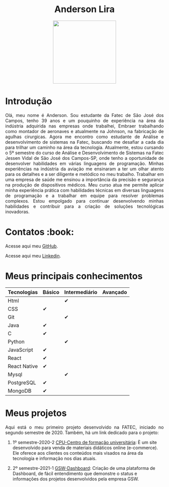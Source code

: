 <h1 align="center"> Anderson Lira </h1>
<div align="center">
<img src="https://user-images.githubusercontent.com/72878812/230811691-e1c37396-afbb-4fe6-a23f-db4946c701e1.jpeg" width="200px"/>

<h1 align="left"> Introdução </h1>
<p align="justify">Olá, meu nome é Anderson. Sou estudante da Fatec de São José dos Campos, tenho 39 anos e um pouquinho de experiência na área da indústria adquirida nas empresas onde trabalhei, Embraer trabalhando como montador de aeronaves e atualmente na Johnson, na fabricação de agulhas cirurgicas. Agora me encontro como estudante de Análise e desenvolvimento de sistemas na Fatec, buscando me desafiar a cada dia para trilhar um caminho na área da tecnologia.
Atualmente, estou cursando o 5º semestre do curso de Análise e Desenvolvimento de Sistemas na Fatec Jessen Vidal de São José dos Campos-SP, onde tenho a oportunidade de desenvolver habilidades em várias linguagens de programação. Minhas experiências na indústria da aviação me ensinaram a ter um olhar atento para os detalhes e a ser diligente e metódico no meu trabalho. Trabalhar em uma empresa de saúde me ensinou a importância da precisão e segurança na produção de dispositivos médicos.
Meu curso atua me permite aplicar minha experiência prática com habilidades técnicas em diversas linguagens de programação e a trabalhar em equipe para resolver problemas complexos. Estou empolgado para continuar desenvolvendo minhas habilidades e contribuir para a criação de soluções tecnológicas inovadoras.</p>
</div>

<h1 align="left">  Contatos :book: </h1>

Acesse aqui meu [GitHub](https://github.com/alira1984).
 
Acesse aqui meu [Linkedin](https://www.linkedin.com/in/anderson-lira-ads/).
 


<h1 align="left"> Meus principais conhecimentos </h1> 

| Tecnologias   |    Básico     | Intermediário | Avançado |
| ------------- | ------------- | ------------- | -------- |
|    Html       |               |     ✔         |          |
|    CSS        |      ✔        |               |          |
|    Git        |               |        ✔      |          |
|    Java       |        ✔      |               |          |
|    C          |         ✔     |               |          |
|    Python     |               |        ✔      |          |
|    JavaScript |         ✔     |               |          |
|    React      |        ✔      |               |          |
|   React Native|         ✔     |               |          |
|    Mysql      |               |       ✔       |          |
|   PostgreSQL  |        ✔      |               |          |
|    MongoDB    |         ✔     |               |          |


<h1 align="left">  Meus projetos </h1>
<p align="justify"> Aqui está o meu primeiro projeto desenvolvido na FATEC, iniciado no segundo semestre de 2020. Também, há um link dedicado para o projeto: </P>

1. 1º semestre-2020-2
 [CPU-Centro de formação universitária](https://github.com/alira1984/PortifolioTG/tree/main/APIs/API-01): È um site desenvolvido para venda de materiais didáticos online (e-commerce). Ele oferece aos clientes os conteúdos mais visados na área da tecnologia e informação nos dias atuais.
 
 2. 2º semestre-2021-1
 [GSW-Dashboard](https://github.com/alira1984/PortifolioTG/tree/main/APIs/API-02): Criação de uma plataforma de Dashboard, de fácil entendimento que demonstre o status e informações dos projetos desenvolvidos pela empresa GSW.





